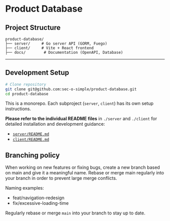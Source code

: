 # Product Database

## Project Structure

```
product-database/
├── server/     # Go server API (GORM, Fuego)
├── client/     # Vite + React frontend
├── docs/        # Documentation (OpenAPI, Database)
```

---

## Development Setup

```sh
# Clone repository
git clone git@github.com:sec-o-simple/product-database.git
cd product-database

```

This is a monorepo. Each subproject (`server`, `client`) has its own setup instructions.

**Please refer to the individual README files** in `./server` and `./client` for detailed installation and development guidance:

- [`server/README.md`](./server/README.md)
- [`client/README.md`](./client/README.md)

## Branching policy

When working on new features or fixing bugs, create a new branch based on main
and give it a meaningful name. Rebase or merge main regularly into your branch
in order to prevent large merge conflicts.

Naming examples:

- feat/navigation-redesign
- fix/excessive-loading-time

Regularly rebase or merge `main` into your branch to stay up to date.
